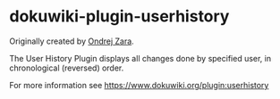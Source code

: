 dokuwiki-plugin-userhistory
===========================

Originally created by [Ondrej Zara](https://github.com/ondras).

The User History Plugin displays all changes done by specified user, in chronological (reversed) order. 

For more information see https://www.dokuwiki.org/plugin:userhistory